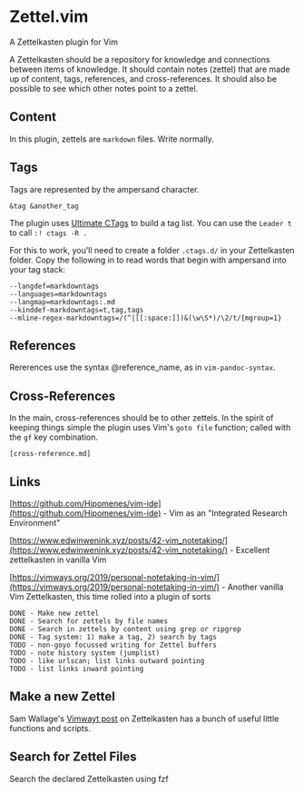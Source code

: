 # Zettel.vim

A Zettelkasten plugin for Vim

A Zettelkasten should be a repository for knowledge and connections between items of knowledge. It should contain notes (zettel) that are made up of content, tags, references, and cross-references. It should also be possible to see which other notes point to a zettel.

## Content

In this plugin, zettels are `markdown` files. Write normally.

## Tags

Tags are represented by the ampersand character.

```
&tag &another_tag
```

The plugin uses [Ultimate CTags](aroist) to build a tag list. You can use the `Leader t` to call `:! ctags -R .`

For this to work, you'll need to create a folder `.ctags.d/` in your Zettelkasten folder. Copy the following in to read words that begin with ampersand into your tag stack:

```
--langdef=markdowntags
--languages=markdowntags
--langmap=markdowntags:.md
--kinddef-markdowntags=t,tag,tags
--mline-regex-markdowntags=/(^|[[:space:]])&(\w\S*)/\2/t/{mgroup=1}
```

## References

Rererences use the syntax @reference_name, as in `vim-pandoc-syntax`.

## Cross-References

In the main, cross-references should be to other zettels. In the spirit of keeping things simple the plugin uses Vim's `goto file` function; called with the `gf` key combination.

```
[cross-reference.md]
```

## Links

[https://github.com/Hipomenes/vim-ide](https://github.com/Hipomenes/vim-ide) - Vim as an "Integrated Research Environment"

[https://www.edwinwenink.xyz/posts/42-vim_notetaking/](https://www.edwinwenink.xyz/posts/42-vim_notetaking/) - Excellent zettelkasten in vanilla Vim

[https://vimways.org/2019/personal-notetaking-in-vim/](https://vimways.org/2019/personal-notetaking-in-vim/) - Another vanilla Vim Zettelkasten, this time rolled into a plugin of sorts


```
DONE - Make new zettel
DONE - Search for zettels by file names
DONE - Search in zettels by content using grep or ripgrep
DONE - Tag system: 1) make a tag, 2) search by tags
TODO - non-goyo focussed writing for Zettel buffers
TODO - note history system (jumplist)
TODO - like urlscan; list links outward pointing
TODO - list links inward pointing

```

## Make a new Zettel

Sam Wallage's [Vimwayt post](https://vimways.org/2019/personal-notetaking-in-vim/) on Zettelkasten has a bunch of useful little functions and scripts.

## Search for Zettel Files

Search the declared Zettelkasten using fzf


